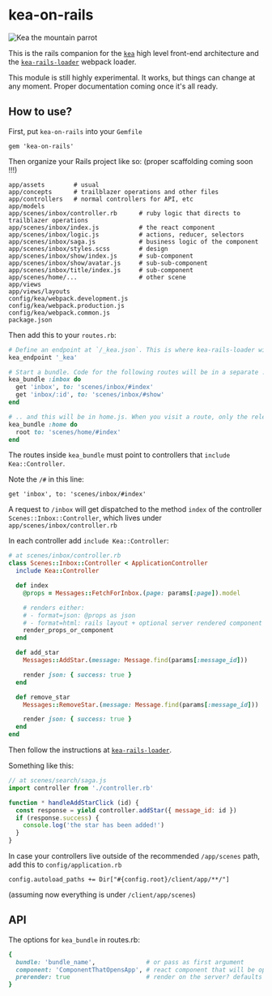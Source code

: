 # kea-on-rails

![Kea the mountain parrot](https://raw.githubusercontent.com/mariusandra/kea/master/kea-small.jpg)

This is the rails companion for the [`kea`](https://github.com/mariusandra/kea) high level front-end architecture and the [`kea-rails-loader`](https://github.com/mariusandra/kea-rails-loader) webpack loader.

This module is still highly experimental. It works, but things can change at any moment. Proper documentation coming
once it's all ready.

## How to use?

First, put `kea-on-rails` into your `Gemfile`

```
gem 'kea-on-rails'
```

Then organize your Rails project like so: (proper scaffolding coming soon !!!)

```
app/assets        # usual
app/concepts      # trailblazer operations and other files
app/controllers   # normal controllers for API, etc
app/models
app/scenes/inbox/controller.rb      # ruby logic that directs to trailblazer operations
app/scenes/inbox/index.js           # the react component
app/scenes/inbox/logic.js           # actions, reducer, selectors
app/scenes/inbox/saga.js            # business logic of the component
app/scenes/inbox/styles.scss        # design
app/scenes/inbox/show/index.js      # sub-component
app/scenes/inbox/show/avatar.js     # sub-sub-component
app/scenes/inbox/title/index.js     # sub-component
app/scenes/home/...                 # other scene
app/views
app/views/layouts
config/kea/webpack.development.js
config/kea/webpack.production.js
config/kea/webpack.common.js
package.json
```

Then add this to your `routes.rb`:

```ruby
# Define an endpoint at `/_kea.json`. This is where kea-rails-loader will direct its requests.
kea_endpoint '_kea'

# Start a bundle. Code for the following routes will be in a separate .js file (inbox.js)
kea_bundle :inbox do
  get 'inbox', to: 'scenes/inbox/#index'
  get 'inbox/:id', to: 'scenes/inbox/#show'
end

# .. and this will be in home.js. When you visit a route, only the relevant JS files are loaded.
kea_bundle :home do
  root to: 'scenes/home/#index'
end
```

The routes inside `kea_bundle` must point to controllers that `include Kea::Controller`.

Note the `/#` in this line:

```
get 'inbox', to: 'scenes/inbox/#index'
```

A request to `/inbox` will get dispatched to the method `index` of the controller `Scenes::Inbox::Controller`, which lives under `app/scenes/inbox/controller.rb`

In each controller add `include Kea::Controller`:

```ruby
# at scenes/inbox/controller.rb
class Scenes::Inbox::Controller < ApplicationController
  include Kea::Controller

  def index
    @props = Messages::FetchForInbox.(page: params[:page]).model

    # renders either:
    # - format=json: @props as json
    # - format=html: rails layout + optional server rendered component with @props + code to init react on the client
    render_props_or_component
  end

  def add_star
    Messages::AddStar.(message: Message.find(params[:message_id]))

    render json: { success: true }
  end

  def remove_star
    Messages::RemoveStar.(message: Message.find(params[:message_id]))

    render json: { success: true }
  end
end
```

Then follow the instructions at [`kea-rails-loader`](https://github.com/mariusandra/kea-rails-loader).

Something like this:

```js
// at scenes/search/saga.js
import controller from './controller.rb'

function * handleAddStarClick (id) {
  const response = yield controller.addStar({ message_id: id })
  if (response.success) {
    console.log('the star has been added!')
  }
}
```

In case your controllers live outside of the recommended `/app/scenes` path, add this to `config/application.rb`

```
config.autoload_paths += Dir["#{config.root}/client/app/**/"]
```

(assuming now everything is under `/client/app/scenes`)

## API

The options for `kea_bundle` in routes.rb:

```ruby
{
  bundle: 'bundle_name',              # or pass as first argument
  component: 'ComponentThatOpensApp', # react component that will be opened
  prerender: true                     # render on the server? defaults to true
}
```
